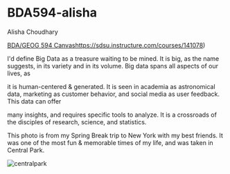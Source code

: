# BDA594-alisha
Alisha Choudhary

[BDA/GEOG 594 Canvas](https://sdsu.instructure.com/courses/141078)https://sdsu.instructure.com/courses/141078)

I'd define Big Data as a treasure waiting to be mined. It is big, as the name suggests, in its variety and in its volume. Big data spans all aspects of our lives, as 

it is human-centered & generated. It is seen in academia as astronomical data, marketing as customer behavior, and social media as user feedback. This data can offer 

many insights, and requires specific tools to analyze. It is a crossroads of the disciples of research, science, and statistics. 

This photo is from my Spring Break trip to New York with my best friends. It was one of the most fun & memorable times of my life, and was taken in Central Park.

![centralpark](https://github.com/alishac928/BDA594-alisha/assets/111926023/6cf20c13-37cb-4b26-bb71-0e7ed3eb2e46)

